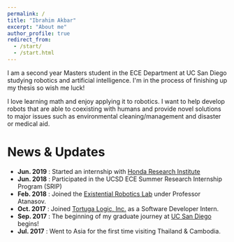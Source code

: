 ```yaml
---
permalink: /
title: "Ibrahim Akbar"
excerpt: "About me"
author_profile: true
redirect_from: 
  - /start/
  - /start.html
---
```


I am a second year Masters student in the ECE Department at UC San Diego studying robotics and artificial intelligence. I'm in the process of finishing up my thesis so wish me luck!

I love learning math and enjoy applying it to robotics. I want to help develop robots that are able to coexisting with humans and provide novel solutions to major issues such as environmental cleaning/management and disaster or medical aid.

News & Updates
======
* **Jun. 2019** : Started an internship with [Honda Research Institute](https://usa.honda-ri.com)
* **Jun. 2018** : Participated in the UCSD ECE Summer Research Internship Program (SRIP)
* **Feb. 2018** : Joined the [Existential Robotics Lab](https://erl.ucsd.edu) under Professor Atanasov.
* **Oct. 2017** : Joined [Tortuga Logic, Inc.](http://www.tortugalogic.com/) as a Software Developer Intern.
* **Sep. 2017** : The beginning of my graduate journey at [UC San Diego](https://ucsd.edu) begins!
* **Jul. 2017** : Went to Asia for the first time visiting Thailand & Cambodia.

